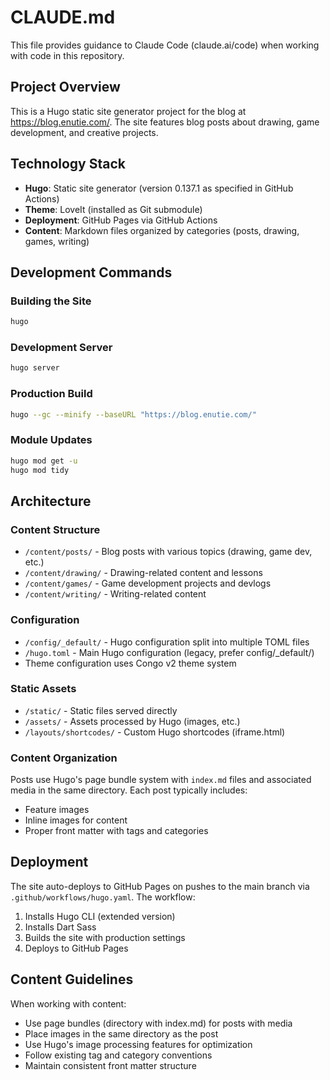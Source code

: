 # CLAUDE.md

This file provides guidance to Claude Code (claude.ai/code) when working with code in this repository.

## Project Overview

This is a Hugo static site generator project for the blog at https://blog.enutie.com/. The site features blog posts about drawing, game development, and creative projects.

## Technology Stack

- **Hugo**: Static site generator (version 0.137.1 as specified in GitHub Actions)
- **Theme**: LoveIt (installed as Git submodule)
- **Deployment**: GitHub Pages via GitHub Actions
- **Content**: Markdown files organized by categories (posts, drawing, games, writing)

## Development Commands

### Building the Site
```bash
hugo
```

### Development Server
```bash
hugo server
```

### Production Build
```bash
hugo --gc --minify --baseURL "https://blog.enutie.com/"
```

### Module Updates
```bash
hugo mod get -u
hugo mod tidy
```

## Architecture

### Content Structure
- `/content/posts/` - Blog posts with various topics (drawing, game dev, etc.)
- `/content/drawing/` - Drawing-related content and lessons
- `/content/games/` - Game development projects and devlogs
- `/content/writing/` - Writing-related content

### Configuration
- `/config/_default/` - Hugo configuration split into multiple TOML files
- `/hugo.toml` - Main Hugo configuration (legacy, prefer config/_default/)
- Theme configuration uses Congo v2 theme system

### Static Assets
- `/static/` - Static files served directly
- `/assets/` - Assets processed by Hugo (images, etc.)
- `/layouts/shortcodes/` - Custom Hugo shortcodes (iframe.html)

### Content Organization
Posts use Hugo's page bundle system with `index.md` files and associated media in the same directory. Each post typically includes:
- Feature images
- Inline images for content
- Proper front matter with tags and categories

## Deployment

The site auto-deploys to GitHub Pages on pushes to the main branch via `.github/workflows/hugo.yaml`. The workflow:
1. Installs Hugo CLI (extended version)
2. Installs Dart Sass
3. Builds the site with production settings
4. Deploys to GitHub Pages

## Content Guidelines

When working with content:
- Use page bundles (directory with index.md) for posts with media
- Place images in the same directory as the post
- Use Hugo's image processing features for optimization
- Follow existing tag and category conventions
- Maintain consistent front matter structure